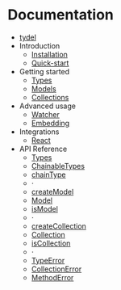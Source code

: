# Documentation

* [tydel](../README.md)
* Introduction
  * [Installation](./intro/installation.md)
  * [Quick-start](./intro/quickstart.md)
* Getting started
  * [Types](./getting-started/types.md)
  * [Models](./getting-started/models.md)
  * [Collections](./getting-started/collections.md)
* Advanced usage
  * [Watcher](./guides/watcher.md)
  * [Embedding](./guides/embed.md)
* Integrations
  * [React](./integrations/react.md)
* API Reference
  * [Types](./api/Types.md)
  * [ChainableTypes](./api/ChainableTypes.md)
  * [chainType](./api/chainType.md)
  * ·
  * [createModel](./api/createModel.md)
  * [Model](./api/Model.md)
  * [isModel](./api/isModel.md)
  * ·
  * [createCollection](./api/createCollection.md)
  * [Collection](./api/Collection.md)
  * [isCollection](./api/isCollection.md)
  * ·
  * [TypeError](./api/TypeError.md)
  * [CollectionError](./api/CollectionError.md)
  * [MethodError](./api/MethodError.md)
